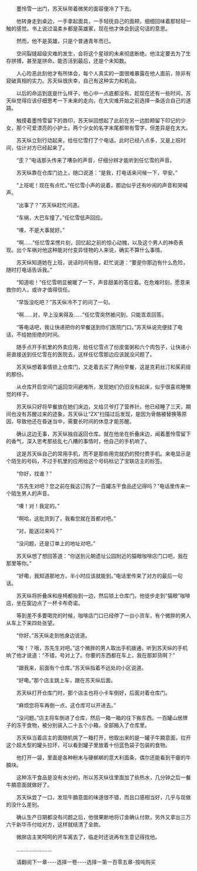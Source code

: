 <div class="read-content j_readContent" id="">
                <p>　　墨怜雪一出门，苏天纵带着微笑的面容便冷了下去。<p>　　他转身走到桌边，一手拿起面具，一手轻抚自己的面颊，细细回味着那轻轻一触的感觉。书上说过温柔乡都是英雄冢，现在他才体会到这句话的意思。<p>　　然而，他不是英雄，只是个普通青年而已。<p>　　空间裂缝超级灾难的发生，会将这个星球的未来彻底断绝。他注定要去为了生存拼搏，甚至是拼命。能否活到最后，还是个未知数。<p>　　人心险恶此刻他才有所体会，每个人真实的一面很难暴露在他人面前，除非有窥破真相的实力。苏天纵很庆幸，自己有这种实力和机会。<p>　　以后的命运到底是什么样子，他心中一点底都没有。趁现在还有一些时间，苏天纵觉得应该仔细思考一下未来的走向，在大灾难开始之前选择一条适合自己的道路。<p>　　触摸着墨怜雪留下的唇印，苏天纵回想起了此前在另一边脸颊留下印记的少女，那个可爱漂亮的小护士。两个少女的名字末尾都带有雪字，但差异是在太大。<p>　　苏天纵立刻行动起来，给任忆雪打了个电话。此时已经八点多，又是上班时间，估计对方已经起来了。<p>　　“歪？”电话那头传来了嘈杂的声音，仔细分辨才能听到任忆雪的声音。<p>　　苏天纵靠在仓库门边上，随口说道：“是我，打电话来问候一下，早安。”<p>　　“上班呢！现在有点忙。”任忆雪小声的说着，那边似乎还有吵闹的声音和哭喊声。<p>　　“出事了？”苏天纵赶忙问道。<p>　　“车祸，大巴车撞了。”任忆雪低声回应。<p>　　“噢，不是大事就好。”<p>　　“啊……”任忆雪呆愣片刻，回忆起之前的惊心动魄，以及这个男人的神奇表现。出个车祸对他这种能对付变异怪物的人来说，确实不算什么事情。<p>　　苏天纵知道她在上班，说话时间有限，赶忙说道：“要是你那边有什么危险，随时打电话告诉我。”<p>　　“知道啦！”任忆雪明显被暖了一下，声音甜美的答应着。在危难时刻，愿意来救你的人，或许才值得信任。<p>　　“早饭没吃吧？”苏天纵冷不丁的问了一句。<p>　　“啊……对，早上没来得及……”任忆雪突然被问到，只能乖乖回答。<p>　　“等电话吧，我让快递把你的早餐送到你们医院门口。”苏天纵说完便挂了电话，不给她拒绝的时间。<p>　　随手点开手机里的外卖应用，给任忆雪点了份皮蛋粥和六个肉包子，让快递小哥直接送到任忆雪在的医院去，这样任忆雪那边应该就没问题了。<p>　　苏天纵想着事情锁上仓库门，又走着去买了两份早餐，这是克莉丝汀和茱莉娅的那份。<p>　　从仓库开启空间门返回空间避难所，发现她们仍旧没有起床，似乎很喜欢睡懒觉的样子。<p>　　苏天纵只好将早餐放在她们床边，又给贝爷打了营养针。他已经睡了三天，期间也没有苏醒过来的迹象，苏天纵让“ZX”扫描过后发现，是因为骨骼被替换等原因，导致他还在昏迷当中，需要长时间的休息才能苏醒。<p>　　确认这边无事，苏天纵独自返回仓库。就在他坐在折叠床边，闻着墨怜雪留下的香气，深入思考那些乱七八糟的事情时，他自己的手机响了。<p>　　这是苏天纵自己的常用手机，而不是那些用完就扔的预付费手机。来电显示是个陌生的号码，不过手机里的应用给这个号码标记了宝联店主的标签。<p>　　“你好，找谁？”<p>　　“苏先生对吧？您之前在我这订购了一百罐冻干食品还记得吗？”电话里传来一个陌生男人的声音。<p>　　“噢！对！我定的。”<p>　　“啊哈，这批货到了，我看您就在首都对吧。”<p>　　“对，能送过来吗？”<p>　　“没问题，还是订单上的地址对吧。”<p>　　苏天纵想了想回答道：“你送到元朝遗址公园附近的猫眼咖啡店门口吧，我在那里等你。”<p>　　“好嘞，我知道那地方，半小时应该就能到。”电话里传来了对方的最后一句话。<p>　　苏天纵将折叠床和座椅都抬到一边，然后锁上仓库门。他徒步走到“猫眼”咖啡店，坐在窗边点了一杯卡布奇诺。<p>　　等到差不多要喝完的时候，咖啡店门口已经停了一台小货车，有个微胖的男人从车上下来四处张望。<p>　　“你好。”苏天纵走到他身边说道。<p>　　“唉！？哦，苏先生对吧。”这个微胖的男人取出手机拨通，听到苏天纵的手机响了他才说道：“不错，号对上了。你要的东西都在车上，我在那卸货啊？”<p>　　“跟我来，前面有个仓库。”苏天纵指着不远处的小区说道。<p>　　“好嘞。”那个店主跳上车，跟在苏天纵后面。<p>　　苏天纵打开仓库门时，那个店主也将小卡车倒好，后面对着仓库门。<p>　　“麻烦您将车再倒一点，这仓库可以开进去。”<p>　　“没问题。”店主将车倒进了仓库，然后一箱一箱的往下搬东西。一百罐山居牌子的冻干食物，被分别装入二十五个小箱，全部搬入了仓库里。<p>　　苏天纵当着店主的面随机挑了一箱打开，他取出来的是一罐子牛腩意面，拉开这个超大型的罐头拉环，可以看到罐子里放着十份蓝色袋子包装的食物。<p>　　他打开一袋，里面是各种粉末与硬梆梆的意大利面条，偶尔还能看到干瘪的牛腩块。<p>　　这种冻干食品是没有水分的，所以苏天纵往里面加了些热水，几分钟之后一餐牛腩意面就做好了。<p>　　苏天纵尝了一口，发现牛腩意面的味道很不错，而且口感相当好，几乎与现做的没什么差别。<p>　　确认生产日期都没有问题之后，他很果断地将订金确认付款，另外又拿出三万六千新华币付给对方，这样就结清了全款。<p>　　微胖店主笑呵呵的开车离去了，临走时还说再有生意记得找他。<p>　　……………………<p>　　请翻阅下一章----选择一卷----选择一第一百零五章-按吨购买<p> 
            </div>